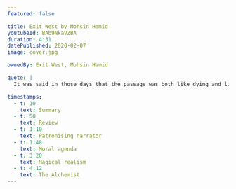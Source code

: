 ```yaml
---
featured: false

title: Exit West by Mohsin Hamid
youtubeId: BAb9NkaVZBA
duration: 4:31
datePublished: 2020-02-07
image: cover.jpg

ownedBy: Exit West, Mohsin Hamid

quote: |
  It was said in those days that the passage was both like dying and like being born

timestamps:
  - t: 10
    text: Summary
  - t: 50
    text: Review
  - t: 1:10
    text: Patronising narrator
  - t: 1:48
    text: Moral agenda
  - t: 3:20
    text: Magical realism
  - t: 4:12
    text: The Alchemist
---
```

